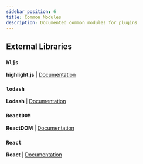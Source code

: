 ```yaml
---
sidebar_position: 6
title: Common Modules
description: Documented common modules for plugins
---
```


## External Libraries

### `hljs`

**highlight.js** | [Documentation](https://highlightjs.org/usage/)

### `lodash`

**Lodash** | [Documentation](https://lodash.com/docs)

### `ReactDOM`

**ReactDOM** | [Documentation](https://reactjs.org/docs/react-dom.html)

### `React`

**React** | [Documentation](https://reactjs.org/docs/react-api.html)

